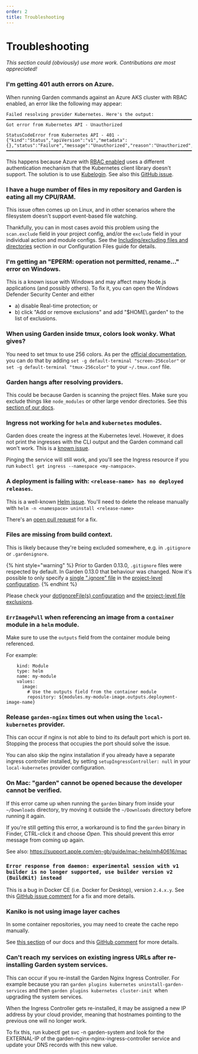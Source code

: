 ```yaml
---
order: 2
title: Troubleshooting
---
```


# Troubleshooting

_This section could (obviously) use more work. Contributions are most appreciated!_

### I'm getting 401 auth errors on Azure.

When running Garden commands against an Azure AKS cluster with RBAC enabled, an error like the following may appear:

```
Failed resolving provider Kubernetes. Here's the output:
━━━━━━━━━━━━━━━━━━━━━━━━━━━━━━━━━━━━━━━━━━━━━━━━━━━━━━━━━━━━━━━━━━━━━━━━━━━━━━━━
Got error from Kubernetes API - Unauthorized

StatusCodeError from Kubernetes API - 401 -
{"kind":"Status","apiVersion":"v1","metadata":{},"status":"Failure","message":"Unauthorized","reason":"Unauthorized","code":401}
━━━━━━━━━━━━━━━━━━━━━━━━━━━━━━━━━━━━━━━━━━━━━━━━━━━━━━━━━━━━━━━━━━━━━━━━━━━━━━━━
```

This happens because Azure with [RBAC enabled](https://docs.microsoft.com/en-us/azure/aks/manage-azure-rbac) uses a different authentication mechanism that the Kubernetes client library doesn't support. The solution is to use [Kubelogin](https://github.com/Azure/kubelogin). See also this [GitHub issue](https://github.com/garden-io/garden/issues/2330).

### I have a huge number of files in my repository and Garden is eating all my CPU/RAM.

This issue often comes up on Linux, and in other scenarios where the filesystem doesn't support event-based file watching.

Thankfully, you can in most cases avoid this problem using the `scan.exclude` field in your project config, and/or the `exclude` field in your individual action and module configs. See the [Including/excluding files and directories](../using-garden/configuration-overview.md#includingexcluding-files-and-directories) section in our Configuration Files guide for details.

### I'm getting an "EPERM: operation not permitted, rename..." error on Windows.

This is a known issue with Windows and may affect many Node.js applications (and possibly others).
To fix it, you can open the Windows Defender Security Center and either

- a) disable Real-time protection; or
- b) click "Add or remove exclusions" and add "$HOME\\.garden" to the list of exclusions.

### When using Garden inside tmux, colors look wonky. What gives?

You need to set tmux to use 256 colors. As per the [official documentation](https://github.com/tmux/tmux/wiki/FAQ#how-do-i-use-a-256-colour-terminal), you can do that by adding `set -g default-terminal "screen-256color"`
or `set -g default-terminal "tmux-256color"` to your `~/.tmux.conf` file.

### Garden hangs after resolving providers.

This could be because Garden is scanning the project files. Make sure you exclude things like `node_modules` or other large vendor directories. See this [section of our docs](https://docs.garden.io/using-garden/configuration-overview#including-excluding-files-and-directories).

### Ingress not working for `helm` and `kubernetes` modules.

Garden does create the ingress at the Kubernetes level. However, it does not print the ingresses with the CLI output and the Garden command call won't work. This is a [known issue](https://github.com/garden-io/garden/issues/718).

Pinging the service will still work, and you'll see the Ingress resource if you run `kubectl get ingress --namespace <my-namspace>`.

### A deployment is failing with: `<release-name> has no deployed releases`.

This is a well-known [Helm issue](https://github.com/helm/helm/issues/3208). You'll need to delete the release manually with `helm -n <namespace> uninstall <release-name>`

There's an [open pull request](https://github.com/helm/helm/pull/7653) for a fix.

### Files are missing from build context.

This is likely because they're being excluded somewhere, e.g. in `.gitignore` or `.gardenignore`.

{% hint style="warning" %}
Prior to Garden 0.13.0, `.gitignore` files were respected by default.
In Garden 0.13.0 that behaviour was changed.
Now it's possible to only specify a [single ".ignore" file](../using-garden/configuration-overview.md#ignore-file)
in the [project-level configuration](../reference/project-config.md#dotIgnoreFile).
{% endhint %}

Please check your [dotIgnoreFile(s) configuration](../using-garden/configuration-overview.md#ignore-file)
and the [project-level file exclusions](../using-garden/configuration-overview.md#including-and-excluding-files-across-the-project).

### `ErrImagePull` when referencing an image from a `container` module in a `helm` module.

Make sure to use the `outputs` field from the container module being referenced.

For example:

```console
    kind: Module
    type: helm
    name: my-module
    values:
      image:
        # Use the outputs field from the container module
        repository: ${modules.my-module-image.outputs.deployment-image-name}
```

### Release `garden-nginx` times out when using the `local-kubernetes` provider.

This can occur if nginx is not able to bind to its default port which is port `80`. Stopping the process that occupies the port should solve the issue.

You can also skip the nginx installation if you already have a separate ingress controller installed, by setting `setupIngressController: null` in your `local-kubernetes` provider configuration.

### On Mac: "garden" cannot be opened because the developer cannot be verified.

If this error came up when running the `garden` binary from inside your `~/Downloads` directory, try moving it outside
the `~/Downloads` directory before running it again.

If you're still getting this error, a workaround is to find the `garden` binary in Finder, CTRL-click it and choose
_Open_. This should prevent this error message from coming up again.

See also: https://support.apple.com/en-gb/guide/mac-help/mh40616/mac

### `Error response from daemon: experimental session with v1 builder is no longer supported, use builder version v2 (BuildKit) instead`

This is a bug in Docker CE (i.e. Docker for Desktop), version `2.4.x.y`. See this [GitHub issue comment](https://github.com/garden-io/garden/issues/2123#issuecomment-723780468) for a fix and more details.

### Kaniko is not using image layer caches

In some container repositories, you may need to create the cache repo manually.

See [this section](https://docs.garden.io/kubernetes-plugins/advanced/in-cluster-building#kaniko) of our docs and this [GitHub comment](https://github.com/GoogleContainerTools/kaniko/issues/410#issuecomment-433229841) for more details.

### Can't reach my services on existing ingress URLs after re-installing Garden system services.

This can occur if you re-install the Garden Nginx Ingress Controller. For example because you ran `garden plugins kubernetes uninstall-garden-services` and then `garden plugins kubernetes cluster-init `when upgrading the system services.

When the Ingress Controller gets re-installed, it may be assigned a new IP address by your cloud provider, meaning that hostnames pointing to the previous one will no longer work.

To fix this, run kubectl get svc -n garden-system and look for the EXTERNAL-IP of the garden-nginx-nginx-ingress-controller service and update your DNS records with this new value.


